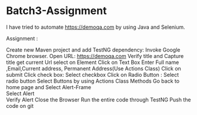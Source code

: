 # Batch3-Assignment
I have tried to automate https://demoqa.com by using Java and Selenium.


Assignment :

Create new Maven project and add TestNG dependency:
Invoke Google Chrome browser.
Open URL: https://demoqa.com
Verify title and Capture title
get  current Url
select on Element 
Click on Text Box 
Enter Full name ,Email,Current address,  Permanent Address(Use Actions Class)
Click on submit 
Click check box: Select checkbox
Click on Radio Button : Select radio button
Select Buttons by using Actions Class Methods
Go back to home page and Select Alert-Frame  
Select   Alert  
Verify Alert
Close the Browser
Run the entire code through TestNG
Push the code on git 
